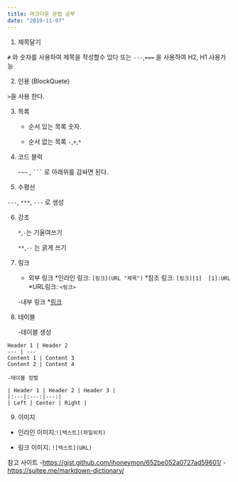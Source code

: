 ```yaml
---
title: 마크다운 문법 공부
date: "2019-11-07"
---
```


1. 제목달기

 `#` 와 숫자를 사용하여 제목을 작성할수 있다 또는  `---`,`===` 을 사용하여 H2, H1 사용가능


2. 인용 (BlockQuete)

 `>`을 사용 한다.


3. 목록
    - 순서 있는 목록
        숫자.

    - 순서 없는 목록
        `-`,`+`,`*`

4. 코드 블럭    
    
    `~~~` , ` ``` ` 로 아래위를 감싸면 된다.
    
    

5. 수평선

 `---`, `***`, `---` 로 생성

 6. 강조

    `*`,`-`는 기울여쓰기

     `**`,`--` 는 굵게 쓰기 

7. 링크 

    - 외부 링크 
        *인라인 링크: `[링크](URL "제목")`
        *참조 링크: `[링크][1]  [1]:URL` 
        *URL링크:   `<링크>`
    
    -내부 링크
        *[링크](*id)

8. 테이블

    -테이블 생성
~~~
Header 1 | Header 2
--- | ---
Content 1 | Content 3
Content 2 | Content 4 
~~~

    -테이블 정렬
~~~
| Header 1 | Header 2 | Header 3 |
|:---|:---:|---:|
| Left | Center | Right |
~~~



9. 이미지

 - 인라인 이미지:`![텍스트](파일위치)`

 - 링크 이미지: `![텍스트](URL)`
    
    





 참고 사이트 
    -<https://gist.github.com/ihoneymon/652be052a0727ad59601/>
    -<https://suitee.me/markdown-dictionary/>
